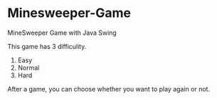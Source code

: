 # Minesweeper-Game
MineSweeper Game with Java Swing

This game has 3 difficulity.
1. Easy
2. Normal
3. Hard

After a game, you can choose whether you want to play again or not.
